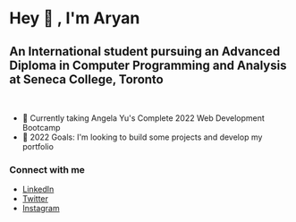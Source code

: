 # Hey 👋 , I'm Aryan 


## An International student pursuing an Advanced Diploma in Computer Programming and Analysis at Seneca College, Toronto
<br>

- 🌱 Currently taking Angela Yu's Complete 2022 Web Development Bootcamp
- 🥅 2022 Goals: I'm looking to build some projects and develop my portfolio

### Connect with me
- [LinkedIn](https://www.linkedin.com/in/aryan-khurana-239684229/)
- [Twitter](https://twitter.com/AryanK1511)
- [Instagram](https://www.instagram.com/__aryan.khurana__/)
